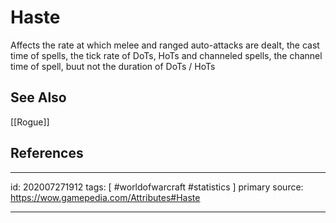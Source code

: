# Haste
Affects the rate at which melee and ranged auto-attacks are dealt, the cast time of spells, the tick rate of DoTs, HoTs and channeled spells, the channel time of spell, buut not the duration of DoTs / HoTs

## See Also
[[Rogue]]
## References

---

id: 202007271912
tags: [ #worldofwarcraft #statistics  ]
primary source: https://wow.gamepedia.com/Attributes#Haste

---